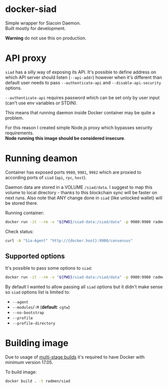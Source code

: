 # docker-siad

Simple wrapper for Siacoin Daemon.  
Built mostly for development.

**Warning** do not use this on production.

# API proxy

`siad` has a silly way of exposing its API. It's possible to define address on which API server should listen (`--api-addr`) however when it's different than default user needs to pass `--authenticate-api` and `--disable-api-security` options.

`--authenticate-api` requires password which can be set only by user input (can't use env variables or STDIN).

This means that running daemon inside Docker container may be quite a problem.

For this reason I created simple Node.js proxy which bypasses security requirements.  
**Node running this image should be considered insecure**.

# Running deamon

Container has exposed ports `9980`, `9981`, `9982` which are proxied to according ports of `siad` (`api`, `rpc`, `host`).

Daemon data are stored in a VOLUME `/siad/data`. I suggest to map this volume to local directory - thanks to this blockchain sync will be faster on next runs. Also note that ANY change done in `siad` (like unlocked wallet) will be stored there.

Running container:

```bash
docker run -it --rm -v "${PWD}/siad-data:/siad/data" -p 9980:9980 radmen/siad
```

Check status:

```bash
curl -A "Sia-Agent" "http://{docker.host}:9980/consensus"
```

## Supported options

It's possible to pass some options to `siad`:

```bash
docker run -it --rm -v "${PWD}/siad-data:/siad/data" -p 9980:9980 radmen/siad -M cghrtw
```

By default I wanted to allow passing all `siad` options but it didn't make sense so `siad` options list is limited to:

* `--agent`
* `--modules`/`-M` (**default**: `cgtw`)
* `--no-bootstrap`
* `--profile`
* `--profile-directory`

# Building image

Due to usage of [multi-stage builds](https://docs.docker.com/engine/userguide/eng-image/multistage-build/) it's required to have Docker with minimum version 17.05.

To build image:

```bash
docker build . -t radmen/siad
```
